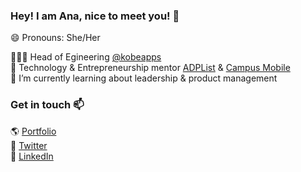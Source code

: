 ### Hey! I am Ana, nice to meet you! 👋

😄 Pronouns: She/Her

👩🏽‍💻 Head of Egineering [@kobeapps](https://github.com/kobeapps) <br/>
📢 Technology & Entrepreneurship mentor [ADPList](https://adplist.org/mentors/ana-coimbra-gomes) & [Campus Mobile](https://www.institutoclaro.org.br/campus-mobile/) <br/>
🤔 I’m currently learning about leadership & product management

### Get in touch 📫 

🌎 [Portfolio](http://anacoimbra.tech/) <br/>
🤖 [Twitter](https://twitter.com/anacoimbrag) <br/>
💼 [LinkedIn](https://www.linkedin.com/in/anacoimbrag/) <br/>
